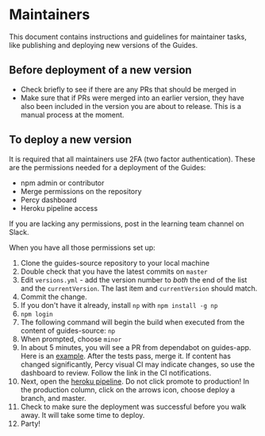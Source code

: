 # Maintainers

This document contains instructions and guidelines for maintainer tasks, like publishing and deploying new versions of the Guides.

## Before deployment of a new version

- Check briefly to see if there are any PRs that should be merged in
- Make sure that if PRs were merged into an earlier version, they have also been included in the version you are about to release. This is a manual process at the moment.

## To deploy a new version

It is required that all maintainers use 2FA (two factor authentication). These are the permissions needed for a deployment of the Guides:

- npm admin or contributor
- Merge permissions on the repository
- Percy dashboard
- Heroku pipeline access

If you are lacking any permissions, post in the learning team channel on Slack.

When you have all those permissions set up:

1. Clone the guides-source repository to your local machine
2. Double check that you have the latest commits on `master`
3. Edit `versions.yml` - add the version number to _both_ the end of the list and the `currentVersion`. The last item and `currentVersion` should match.
4. Commit the change.
5. If you don't have it already, install `np` with `npm install -g np`
6. `npm login`
7. The following command will begin the build when executed from the content of guides-source: `np`
8. When prompted, choose `minor`
9. In about 5 minutes, you will see a PR from dependabot on guides-app. Here is an [example](https://github.com/ember-learn/guides-app/pull/186). After the tests pass, merge it. If content has changed significantly, Percy visual CI may indicate changes, so use the dashboard to review. Follow the link in the CI notifications.
10. Next, open the [heroku pipeline](https://dashboard.heroku.com/pipelines/34336875-328f-42c8-ab5c-44a8182f6a5c). Do not click promote to production! In the production column, click on the arrows icon, choose deploy a branch, and master. 
11. Check to make sure the deployment was successful before you walk away. It will take some time to deploy.
12. Party!